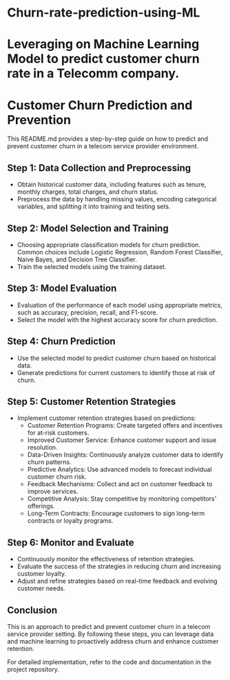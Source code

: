 # Churn-rate-prediction-using-ML
# Leveraging on Machine Learning Model to predict customer churn rate in a Telecomm company.
# Customer Churn Prediction and Prevention
This README.md provides a step-by-step guide on how to predict and prevent customer churn in a telecom service provider environment.

## Step 1: Data Collection and Preprocessing

- Obtain historical customer data, including features such as tenure, monthly charges, total charges, and churn status.
- Preprocess the data by handling missing values, encoding categorical variables, and splitting it into training and testing sets.

## Step 2: Model Selection and Training

- Choosing appropriate classification models for churn prediction. Common choices include Logistic Regression, Random Forest Classifier, Naive Bayes, and Decision Tree Classifier.
- Train the selected models using the training dataset.

## Step 3: Model Evaluation

- Evaluation of the performance of each model using appropriate metrics, such as accuracy, precision, recall, and F1-score.
- Select the model with the highest accuracy score for churn prediction.

## Step 4: Churn Prediction

- Use the selected model to predict customer churn based on historical data.
- Generate predictions for current customers to identify those at risk of churn.

## Step 5: Customer Retention Strategies

- Implement customer retention strategies based on predictions:
  - Customer Retention Programs: Create targeted offers and incentives for at-risk customers.
  - Improved Customer Service: Enhance customer support and issue resolution.
  - Data-Driven Insights: Continuously analyze customer data to identify churn patterns.
  - Predictive Analytics: Use advanced models to forecast individual customer churn risk.
  - Feedback Mechanisms: Collect and act on customer feedback to improve services.
  - Competitive Analysis: Stay competitive by monitoring competitors' offerings.
  - Long-Term Contracts: Encourage customers to sign long-term contracts or loyalty programs.

## Step 6: Monitor and Evaluate

- Continuously monitor the effectiveness of retention strategies.
- Evaluate the success of the strategies in reducing churn and increasing customer loyalty.
- Adjust and refine strategies based on real-time feedback and evolving customer needs.

## Conclusion

This is an approach to predict and prevent customer churn in a telecom service provider setting. By following these steps, you can leverage data and machine learning to proactively address churn and enhance customer retention.

For detailed implementation, refer to the code and documentation in the project repository.
